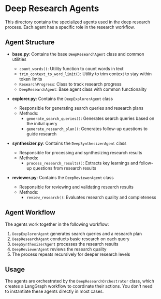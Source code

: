# Deep Research Agents

This directory contains the specialized agents used in the deep research process. Each agent has a specific role in the research workflow.

## Agent Structure

- **base.py**: Contains the base `DeepResearchAgent` class and common utilities
  - `count_words()`: Utility function to count words in text
  - `trim_context_to_word_limit()`: Utility to trim context to stay within token limits
  - `ResearchProgress`: Class to track research progress
  - `DeepResearchAgent`: Base agent class with common functionality

- **explorer.py**: Contains the `DeepExplorerAgent` class
  - Responsible for generating search queries and research plans
  - Methods:
    - `generate_search_queries()`: Generates search queries based on the initial query
    - `generate_research_plan()`: Generates follow-up questions to guide research

- **synthesizer.py**: Contains the `DeepSynthesizerAgent` class
  - Responsible for processing and synthesizing research results
  - Methods:
    - `process_research_results()`: Extracts key learnings and follow-up questions from research results

- **reviewer.py**: Contains the `DeepReviewerAgent` class
  - Responsible for reviewing and validating research results
  - Methods:
    - `review_research()`: Evaluates research quality and completeness

## Agent Workflow

The agents work together in the following workflow:

1. `DeepExplorerAgent` generates search queries and a research plan
2. `DeepResearchAgent` conducts basic research on each query
3. `DeepSynthesizerAgent` processes the research results
4. `DeepReviewerAgent` reviews the research quality
5. The process repeats recursively for deeper research levels

## Usage

The agents are orchestrated by the `DeepResearchOrchestrator` class, which creates a LangGraph workflow to coordinate their actions. You don't need to instantiate these agents directly in most cases. 